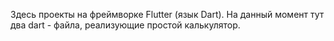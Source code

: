 Здесь проекты на фреймворке Flutter (язык Dart).
На данный момент тут два dart - файла, реализующие простой калькулятор.
